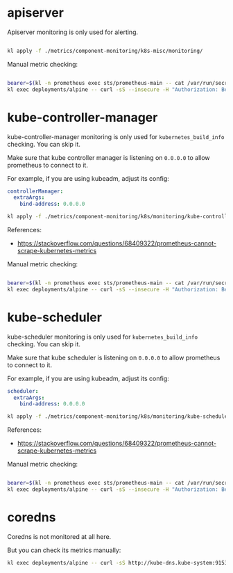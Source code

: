 
# apiserver

Apiserver monitoring is only used for alerting.

```bash

kl apply -f ./metrics/component-monitoring/k8s-misc/monitoring/

```

Manual metric checking:

```bash

bearer=$(kl -n prometheus exec sts/prometheus-main -- cat /var/run/secrets/kubernetes.io/serviceaccount/token)
kl exec deployments/alpine -- curl -sS --insecure -H "Authorization: Bearer $bearer" https://kubernetes.default:443/metrics

```

# kube-controller-manager

kube-controller-manager monitoring is only used for `kubernetes_build_info` checking.
You can skip it.

Make sure that kube controller manager is listening on `0.0.0.0` to allow prometheus to connect to it.

For example, if you are using kubeadm, adjust its config:

```yaml
controllerManager:
  extraArgs:
    bind-address: 0.0.0.0
```

```bash
kl apply -f ./metrics/component-monitoring/k8s/monitoring/kube-controller-manager-service-monitor.yaml
```

References:
- https://stackoverflow.com/questions/68409322/prometheus-cannot-scrape-kubernetes-metrics

Manual metric checking:

```bash

bearer=$(kl -n prometheus exec sts/prometheus-main -- cat /var/run/secrets/kubernetes.io/serviceaccount/token)
kl exec deployments/alpine -- curl -sS --insecure -H "Authorization: Bearer $bearer" https://kps-kube-controller-manager.kube-system:10257/metrics

```

# kube-scheduler

kube-scheduler monitoring is only used for `kubernetes_build_info` checking.
You can skip it.

Make sure that kube scheduler is listening on `0.0.0.0` to allow prometheus to connect to it.

For example, if you are using kubeadm, adjust its config:

```yaml
scheduler:
  extraArgs:
    bind-address: 0.0.0.0
```

```bash
kl apply -f ./metrics/component-monitoring/k8s/monitoring/kube-scheduler-service-monitor.yaml
```

References:
- https://stackoverflow.com/questions/68409322/prometheus-cannot-scrape-kubernetes-metrics

Manual metric checking:

```bash

bearer=$(kl -n prometheus exec sts/prometheus-main -- cat /var/run/secrets/kubernetes.io/serviceaccount/token)
kl exec deployments/alpine -- curl -sS --insecure -H "Authorization: Bearer $bearer" https://kps-kube-scheduler.kube-system:10259/metrics

```

# coredns

Coredns is not monitored at all here.

But you can check its metrics manually:

```bash
kl exec deployments/alpine -- curl -sS http://kube-dns.kube-system:9153/metrics
```
